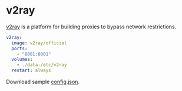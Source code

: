 v2ray
=====

[v2ray][1] is a platform for building proxies to bypass network restrictions.

```yaml
v2ray:
  image: v2ray/official
  ports:
    - "8001:8001"
  volumes:
    - ./data:/etc/v2ray
  restart: always
```

Download sample [config.json][2].

[1]: https://www.v2ray.com/
[2]: https://github.com/v2ray/install/raw/master/docker/official/config.json

